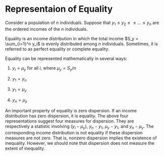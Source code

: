 # Representaion of Equality

Consider a population of $n$ individuals.
Suppose that $y_1 \leq y_2 \leq \leq \dots \leq y_n$ are the ordered incomes of the $n$ individuals.

Equality is an income distribution in which the total income $S_y = \sum_{i=1}^n y_i$ is evenly distributed among $n$ individuals.
Sometimes, it is referred to as perfect equality or complete equality.

Equality can be represented mathematically in several ways:

1. $y_i = \mu_y$ for all $i$, where $\mu_y = S_y / n$

2. $y_1 = y_n$

3. $y_1 = \mu_y$

4. $y_n = \mu_y$

An important property of equality is zero dispersion.
If an income distribution has zero dispersion, it is equality.
The above four representations suggest four measures for dispersion.
They are respectively a statistic involving $\left( y_i - \mu_y \right)$, $y_n - y_1$, $\mu_y - y_1$, and $y_n - \mu_y$.
The corresponding income distribution is not equality if these dispersion measures are not zero.
That is, nonzero dispersion implies the existence of inequality.
However, we should note that dispersion does not measure the extent of inequality.
